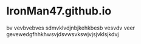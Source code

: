 # IronMan47.github.io
bv
vevbvebves
sdmvklvdjnbjkehkbesb
vesvdv
veer
gevewedgfhhkhwsvjdsvwsvkswjvjsjvklsjkdvj
